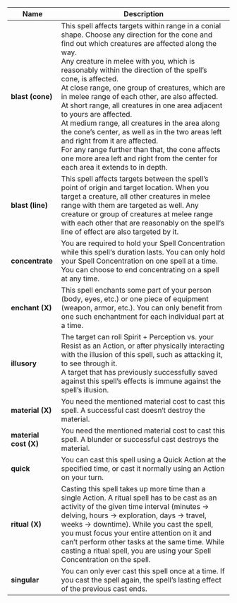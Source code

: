 Name | Description
--- | ---
**blast (cone)** | This spell affects targets within range in a conial shape. Choose any direction for the cone and find out which creatures are affected along the way.<br/>Any creature in melee with you, which is reasonably within the direction of the spell’s cone, is affected.<br/>At close range, one group of creatures, which are in melee range of each other, are also affected.<br/>At short range, all creatures in one area adjacent to yours are affected.<br/>At medium range, all creatures in the area along the cone’s center, as well as in the two areas left and right from it are affected.<br/>For any range further than that, the cone affects one more area left and right from the center for each area it extends to in depth.<br/>
**blast (line)** | This spell affects targets between the spell’s point of origin and target location. When you target a creature, all other creatures in melee range with them are targeted as well. Any creature or group of creatures at melee range with each other that are reasonably on the spell‘s line of effect are also targeted by it. 
**concentrate** | You are required to hold your Spell Concentration while this spell‘s duration lasts. You can only hold your Spell Concentration on one spell at a time. You can choose to end concentrating on a spell at any time.
**enchant (X)** | This spell enchants some part of your person (body, eyes, etc.)  or one piece of equipment (weapon, armor, etc.). You can only benefit from one such enchantment for each individual part at a time.
**illusory** | The target can roll Spirit + Perception vs. your Resist as an Action, or after physically interacting with the illusion of this spell, such as attacking it, to see through it.<br/>A target that has previously successfully saved against this spell’s effects is immune against the spell’s illusion.<br/>
**material (X)** | You need the mentioned material cost to cast this spell. A successful cast doesn‘t destroy the material.
**material cost (X)** | You need the mentioned material cost to cast this spell. A blunder or successful cast destroys the material.
**quick** | You can cast this spell using a Quick Action at the specified time, or cast it normally using an Action on your turn.
**ritual (X)** | Casting this spell takes up more time than a single Action. A ritual spell has to be cast as an activity of the given time interval (minutes → delving, hours → exploration, days → travel, weeks → downtime). While you cast the spell, you must focus your entire attention on it and can’t perform other tasks at the same time. While casting a ritual spell, you are using your Spell Concentration on the spell.
**singular** | You can only ever cast this spell once at a time. If you cast the spell again, the spell’s lasting effect of the previous cast ends.
